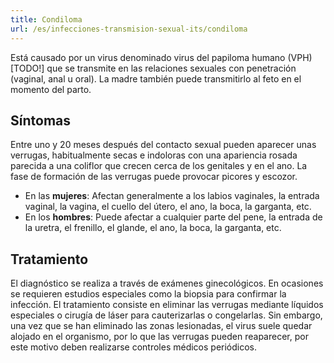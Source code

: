 ```yaml
---
title: Condiloma
url: /es/infecciones-transmision-sexual-its/condiloma
---
```


Está causado por un virus denominado virus del papiloma humano (VPH) [TODO!] que se transmite en las relaciones sexuales con penetración (vaginal, anal u oral). La madre también puede transmitirlo al feto en el momento del parto.

## Síntomas

Entre uno y 20 meses después del contacto sexual pueden aparecer unas verrugas, habitualmente secas e indoloras con una apariencia rosada parecida a una coliflor que crecen cerca de los genitales y en el ano. La fase de formación de las verrugas puede provocar picores y escozor.

* En las **mujeres**: Afectan generalmente a los labios vaginales, la entrada vaginal, la vagina, el cuello del útero, el ano, la boca, la garganta, etc.
* En los **hombres**: Puede afectar a cualquier parte del pene, la entrada de la uretra, el frenillo, el glande, el ano, la boca, la garganta, etc.

## Tratamiento

El diagnóstico se realiza a través de exámenes ginecológicos. En ocasiones se requieren estudios especiales como la biopsia para confirmar la infección. El tratamiento consiste en eliminar las verrugas mediante líquidos especiales o cirugía de láser para cauterizarlas o congelarlas. Sin embargo, una vez que se han eliminado las zonas lesionadas, el virus suele quedar alojado en el organismo, por lo que las verrugas pueden reaparecer, por este motivo deben realizarse controles médicos periódicos.
